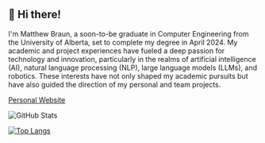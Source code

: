 ## 👋 Hi there! 
I'm Matthew Braun, a soon-to-be graduate in Computer Engineering from the University of Alberta, set to complete my degree in April 2024. My academic and project experiences have fueled a deep passion for technology and innovation, particularly in the realms of artificial intelligence (AI), natural language processing (NLP), large language models (LLMs), and robotics. These interests have not only shaped my academic pursuits but have also guided the direction of my personal and team projects.

[Personal Website](https://matthewbraun.ca)


<!-- ## 💼 Professional Experiences
Software Development and Engineering: During my internship with Alberta Electric System Operator (AESO), I dove deep into the world of energy market simulations. I crafted a Python-based model to simulate Alberta's power grid, embracing the shift towards renewable energy. Through designing UML diagrams and managing a comprehensive MS SQL database, I honed my skills in Python, database management, and data analysis, utilizing libraries like Pandas, NumPy, scikit-learn, and PySAM.

Web Development: At DevFacto, as a Software Consultant, I leveraged my expertise in C#, .NET Framework, SQL databases, React Framework, and TypeScript to develop and maintain robust web applications. Working within an agile environment, I practiced SCRUM methodologies, contributing to a team that valued collaboration, client consultation, and continuous delivery through Azure DevOps.

Technical Support and IT Solutions: My role as a Worksite Support Technician for Compugen sharpened my problem-solving skills, providing technical support to Government of Alberta employees. This position solidified my understanding of network diagnostics, hard drive recovery, and hardware troubleshooting, laying a strong foundation for my technical acumen. -->

<!-- ## 🔨 Projects

### [Seed Planting Robot [Demo Video]](https://www.youtube.com/watch?v=pulFcguEh7g)
- **Duration:** January 2023 - May 2023
- **Highlights:** Designed a three-wheeled robot to autonomously plant seeds, using LiDAR for object detection, GPS and motors for navigation, and a servo motor for seed dispensing. 
- **Technologies:** Robotics, Python, Embedded Systems

---

### [My Website [matthewbraun.ca]](https://matthewbraun.ca)
- **Duration:** August 2019 - October 2019
- **Highlights:** Developed a personal website to showcase projects and work experience. 
- **Technologies:** JavaScript, HTML/CSS, PHP

---

### [3D Printer [Photos]](https://matthewbraun.ca/projects.php#3D_Printer)
- **Duration:** January 2021 - April 2021
- **Highlights:** Constructed a 3D Delta Printer from individual parts, standing about 1 meter tall with a 25cm print diameter. 
- **Technologies:** Atmel, Simplify3D, Repetier, Pronterface, C++

---

### [Tweet Heat [Demo Video]](https://matthewbraun.ca/projects.php#Tweet_Heat)
- **Duration:** November 2018
- **Highlights:** Developed a tool in 24 hours to visualize live Tweets across North America, winning HackED Beta 2018. 
- **Technologies:** Python, Flask, SQLite, REST APIs, HTML

---

### [Virtual Realtor [Demo Video]](https://www.youtube.com/watch?v=IB98ysH1rZQ)
- **Duration:** July 2023
- **Highlights:** A ChatGPT-powered chatbot and map interface for real estate, awarded at Hack-GPT Edmonton's LLM Hackathon. 
- **Technologies:** TypeScript, React, Python, PostgreSQL, APIs

---

### [QR Score [Demo Video]](https://matthewbraun.ca/projects.php#QR_Score)
- **Duration:** January 2022 - April 2022
- **Highlights:** An Android game for scanning QR codes with online features like a leaderboard and user accounts. 
- **Technologies:** Android Studio, Java, Firebase

---

### [The Banhammer [Devpost Link]](https://devpost.com/software/the-banhammer)
- **Duration:** January 2024
- **Highlights:** A Discord bot using machine learning to remove toxic messages, winning the AltaML Challenge at HackED 2024. 
- **Technologies:** Python, Discord API, OpenAI API, JavaScript

---

### [Audio Visualizer [Demo Video]](https://matthewbraun.ca/projects.php#Audio_Visualizer)
- **Duration:** March 2019 - April 2019
- **Highlights:** Converts audio files into 3D frequency bar graphs using Fast Fourier Transform. 
- **Technologies:** C++, Qt, Algorithms, Data Visualization

---

### [Pixel.io [Github Link]](https://github.com/mjbraun95/pixel_io)
- **Duration:** December 2023
- **Highlights:** A browser-based game where players control a pixel in a 2D grid, simulating mining activity. 
- **Technologies:** HTML, CSS, JavaScript, Node.js, Phaser.js

---

### [Music Board [Demo Video]](https://matthewbraun.ca/projects.php#MusicBoard)
- **Duration:** January 2018 - April 2018
- **Highlights:** A musicboard interface using Python, C++, and ATmel ATMega2560, capable of generating various sound types and playing chords. 
- **Technologies:** Python, C++, Arduino, PySerial, hardware interfacing

--- -->


![GitHub Stats](https://github-readme-stats.vercel.app/api?username=mjbraun95&theme=radical)

[![Top Langs](https://github-readme-stats.vercel.app/api/top-langs/?username=mjbraun95&langs_count=8&theme=radical&show_icons=true)](https://github.com/mjbraun95/github-readme-stats)

